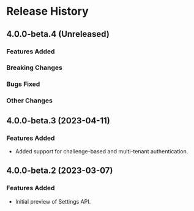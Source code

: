 # Release History

## 4.0.0-beta.4 (Unreleased)

### Features Added

### Breaking Changes

### Bugs Fixed

### Other Changes

## 4.0.0-beta.3 (2023-04-11)

### Features Added

- Added support for challenge-based and multi-tenant authentication.

## 4.0.0-beta.2 (2023-03-07)

### Features Added

- Initial preview of Settings API.
